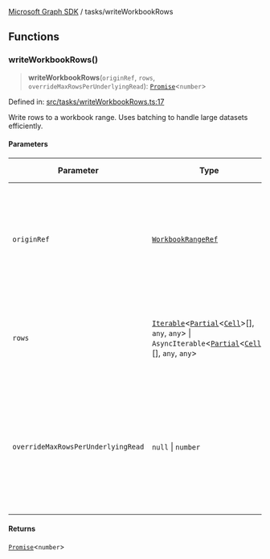 [Microsoft Graph SDK](../modules.md) / tasks/writeWorkbookRows

## Functions

### writeWorkbookRows()

> **writeWorkbookRows**(`originRef`, `rows`, `overrideMaxRowsPerUnderlyingRead`): [`Promise`](https://developer.mozilla.org/docs/Web/JavaScript/Reference/Global_Objects/Promise)\<`number`\>

Defined in: [src/tasks/writeWorkbookRows.ts:17](https://github.com/Future-Secure-AI/microsoft-graph/blob/6f587d043e8277194e9b2feca914ab2cba9d258d/src/tasks/writeWorkbookRows.ts#L17)

Write rows to a workbook range. Uses batching to handle large datasets efficiently.

#### Parameters

| Parameter | Type | Default value | Description |
| ------ | ------ | ------ | ------ |
| `originRef` | [`WorkbookRangeRef`](../models/WorkbookRangeRef.md#workbookrangeref) | `undefined` | The reference to the workbook range where rows will be written. Only the upper-left is used as an origin point. |
| `rows` | [`Iterable`](https://www.typescriptlang.org/docs/handbook/iterators-and-generators.html#iterable-interface)\<[`Partial`](https://www.typescriptlang.org/docs/handbook/utility-types.html#partialtype)\<[`Cell`](../models/Cell.md#cell)\>[], `any`, `any`\> \| `AsyncIterable`\<[`Partial`](https://www.typescriptlang.org/docs/handbook/utility-types.html#partialtype)\<[`Cell`](../models/Cell.md#cell)\>[], `any`, `any`\> | `undefined` | An iterable or async iterable of rows to write. Each row is an array of cells. |
| `overrideMaxRowsPerUnderlyingRead` | `null` \| `number` | `null` | Optional maximum number of rows to write in a single underlying read. If not provided, it will be automatically calculated based on a safe value. |

#### Returns

[`Promise`](https://developer.mozilla.org/docs/Web/JavaScript/Reference/Global_Objects/Promise)\<`number`\>
